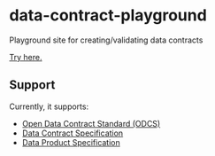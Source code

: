 # data-contract-playground
Playground site for creating/validating data contracts

[Try here.](https://data-catering.github.io/data-contract-playground/)

## Support

Currently, it supports:

- [Open Data Contract Standard (ODCS)](https://github.com/bitol-io/open-data-contract-standard)
- [Data Contract Specification](https://github.com/datacontract/datacontract-specification)
- [Data Product Specification](https://github.com/datamesh-architecture/dataproduct-specification)
